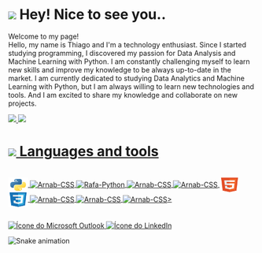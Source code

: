 <h1><img src="https://slackmojis.com/emojis/9336-baby-yoda/download" width="30"/> Hey! Nice to see you..</h1>

<p>Welcome to my page! </br> Hello, my name is Thiago and I'm a technology enthusiast. Since I started studying programming, I discovered my passion for Data Analysis and Machine Learning with Python. I am constantly challenging myself to learn new skills and improve my knowledge to be always up-to-date in the market. I am currently dedicated to studying Data Analytics and Machine Learning with Python, but I am always willing to learn new technologies and tools. And I am excited to share my knowledge and collaborate on new projects.


<div>
  <a href="https://github.com/Thiago-Cruz-Esteves">
  <img height="180em" src="https://github-readme-stats.vercel.app/api?username=Thiago-Cruz-Esteves&show_icons=true&theme=tokyonight&include_all_commits=true&count_private=true"/>
  <img height="180em" src="https://github-readme-stats.vercel.app/api/top-langs/?username=Thiago-Cruz-Esteves&layout=compact&langs_count=16&theme=tokyonight"/>
</div>
  
  
<div align="left"> 
  <h1><img src="https://media.giphy.com/media/UvPvsX9oMlMWs/giphy.gif" height="30px"> Languages and tools</h1>
  <div style="display: inline_block"><br>
    <img align="center" alt="Rafa-Python" height="30" width="40" src="https://raw.githubusercontent.com/devicons/devicon/master/icons/python/python-original.svg">
    <img align="center" alt="Arnab-CSS" height="30" width="40" src="https://cdn.jsdelivr.net/gh/devicons/devicon/icons/pandas/pandas-original-wordmark.svg" />
    <img align="center" alt="Rafa-Python" height="30" width="40" src="https://cdn.jsdelivr.net/gh/devicons/devicon/icons/mysql/mysql-original-wordmark.svg" />
    <img align="center" alt="Arnab-CSS" height="30" width="40" src="https://slackmojis.com/emojis/64988-excel-blingee/download">
    <img align="center" alt="Arnab-CSS" height="30" width="40" src="https://slackmojis.com/emojis/2934-powerbi/download">
    <img align="center" alt="Arnab-HTML" height="30" width="40" src="https://raw.githubusercontent.com/devicons/devicon/master/icons/html5/html5-original.svg">
    <img align="center" alt="Arnab-CSS" height="30" width="40" src="https://raw.githubusercontent.com/devicons/devicon/master/icons/css3/css3-original.svg">
    <img align="center" alt="Arnab-CSS" height="30" width="40" src="https://slackmojis.com/emojis/58771-autodesk/download">
    <img align="center" alt="Arnab-CSS" height="30" width="40" src="https://cdn.jsdelivr.net/gh/devicons/devicon/icons/git/git-original.svg">
    <img align="center" alt="Arnab-CSS" height="30" width="40" src="https://cdn.jsdelivr.net/gh/devicons/devicon/icons/github/github-original.svg" />>
</div>
  
##
  
<div>
  <a href="mailto:THIAGOCRUZESTEVES@outlook.com"> 
    <img src="https://img.shields.io/badge/Microsoft_Outlook-0078D4?style=for-the-badge&logo=microsoft-outlook&logoColor=white" alt="Ícone do Microsoft Outlook">
  </a>
  <a href="https://www.linkedin.com/in/thiago-cruz-esteves-3179b7154" target="_blank" rel="noopener noreferrer">
    <img src="https://img.shields.io/badge/-LinkedIn-%230077B5?style=for-the-badge&logo=linkedin&logoColor=white" alt="Ícone do LinkedIn">
  </a>   
</div>

 ![Snake animation](https://github.com/Thiago-Cruz-Esteves/Thiago-Cruz-Esteves/blob/output/github-contribution-grid-snake.svg)

